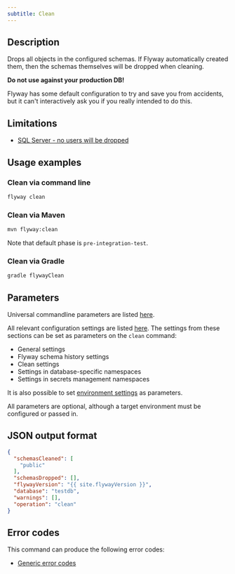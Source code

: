 ```yaml
---
subtitle: Clean
---
```


## Description

Drops all objects in the configured schemas. If Flyway automatically created them, then the schemas themselves will be dropped when cleaning.

**Do not use against your production DB!** 

Flyway has some default configuration to try and save you from accidents, but it can't interactively ask you if you really intended to do this.   

## Limitations

- [SQL Server - no users will be dropped](<Database Driver Reference/SQL Server Database>)

## Usage examples

### Clean via command line

```bash
flyway clean
```

### Clean via Maven

```bash
mvn flyway:clean
```

Note that default phase is `pre-integration-test`.

### Clean via Gradle

```bash
gradle flywayClean
```

## Parameters

Universal commandline parameters are listed [here](<Command-line Parameters>).

All relevant configuration settings are listed [here](<Configuration/Flyway Namespace>). The settings from these sections can be set as parameters on the `clean` command:
* General settings
* Flyway schema history settings
* Clean settings
* Settings in database-specific namespaces
* Settings in secrets management namespaces

It is also possible to set [environment settings](<Configuration/Environments Namespace>) as parameters.

All parameters are optional, although a target environment must be configured or passed in.

## JSON output format

```json
{
  "schemasCleaned": [
    "public"
  ],
  "schemasDropped": [],
  "flywayVersion": "{{ site.flywayVersion }}",
  "database": "testdb",
  "warnings": [],
  "operation": "clean"
}
```

## Error codes

This command can produce the following error codes:
- [Generic error codes](<Exit codes and error codes/General error codes>)